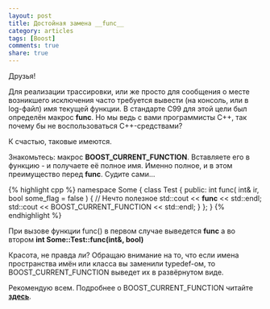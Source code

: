 ```yaml
---
layout: post
title: Достойная замена __func__
category: articles
tags: [Boost]
comments: true
share: true
---
```


Друзья!

Для реализации трассировки, или же просто для сообщения о месте возникшего исключения часто требуется вывести (на консоль, или в log-файл) имя текущей функции. В стандарте С99 для этой цели был определён макрос **__func__**. Но мы ведь с вами программисты С++, так почему бы не воспользоваться С++-средствами?

К счастью, таковые имеются.

Знакомьтесь: макрос **BOOST_CURRENT_FUNCTION**. Вставляете его в функцию - и получаете её полное имя. Именно полное, и в этом преимущество перед __func__. Судите сами...

{% highlight cpp %}
namespace Some {
    class Test {
    public:
        int func( int& ir, bool some_flag = false ) {
            // Нечто полезное
            std::cout << __func__ << std::endl;
            std::cout << BOOST_CURRENT_FUNCTION << std::endl;
        }
    };
}
{% endhighlight %}

При вызове функции func() в первом случае выведется
**func**
а во втором
**int Some::Test::func(int&, bool)**

Красота, не правда ли? Обращаю внимание на то, что если имена пространства имён или класса вы заменили typedef-ом, то BOOST_CURRENT_FUNCTION выведет их в развёрнутом виде.

Рекомендую всем. Подробнее о BOOST_CURRENT_FUNCTION читайте **<a href="http://www.boost.org/doc/libs/1_40_0/libs/utility/current_function.html">здесь</a>**.
